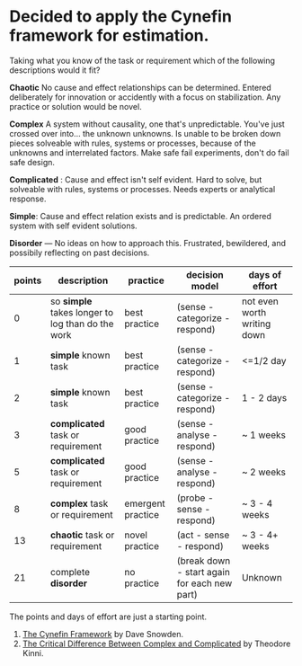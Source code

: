 # Decided to apply the Cynefin framework for estimation.
 
Taking what you know of the task or requirement which of the following descriptions would it fit?

**Chaotic** No cause and effect relationships can be determined. Entered deliberately for innovation or accidently with a focus on stabilization. Any practice or solution would be novel.

**Complex** A system without causality, one that's unpredictable. You've just crossed over into… the  unknown unknowns. Is unable to be broken down pieces solveable with rules, systems or processes, because of the unknowns and interrelated factors. Make safe fail experiments, don't do fail safe design.

**Complicated** : Cause and effect isn't self evident. Hard to solve, but solveable with rules, systems or processes. Needs experts or analytical response.

**Simple**: Cause and effect relation exists and is predictable. An ordered system with self evident solutions.

**Disorder** — No ideas on how to approach this. Frustrated, bewildered, and possibily reflecting on past decisions.

points | description | practice | decision model | days of effort
------ | ----------- | -------- | -------------- | --------------
 0 | so **simple** takes longer to log than do the work | best practice | (sense - categorize - respond) | not even worth writing down
 1 | **simple** known task | best practice | (sense - categorize - respond) | <=1/2 day
 2 | **simple** known task | best practice | (sense - categorize - respond) | 1 - 2 days
 3 | **complicated** task or requirement | good practice | (sense - analyse - respond) | ~ 1 weeks 
 5 | **complicated** task or requirement | good practice | (sense - analyse - respond) | ~ 2 weeks
 8 | **complex** task or requirement | emergent practice | (probe - sense - respond) | ~ 3 - 4 weeks
13 | **chaotic** task or requirement | novel practice | (act - sense - respond) | ~ 3 - 4+ weeks
21 | complete **disorder** |  no practice  | (break down - start again for each new part) | Unknown

The points and days of effort are just a starting point. 

1. [The Cynefin Framework](https://www.youtube.com/watch?v=N7oz366X0-8) by Dave Snowden.
2. [The Critical Difference Between Complex and Complicated](https://sloanreview.mit.edu/article/the-critical-difference-between-complex-and-complicated/) by Theodore Kinni.
